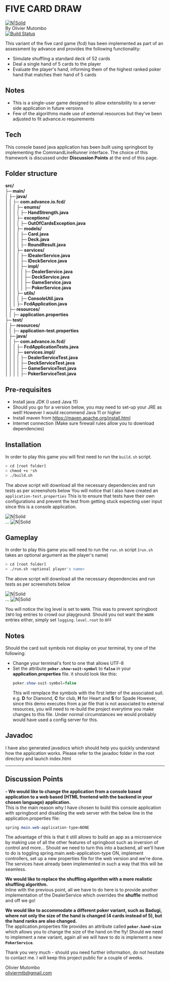 # FIVE CARD DRAW
[![N|Solid](https://www.advance.io/wp-content/uploads/2016/09/advance.png)](https://www.advance.io/)   
By Olivier Mutombo  
[![Build Status](https://travis-ci.org/joemccann/dillinger.svg?branch=master)](https://travis-ci.org/joemccann/dillinger)

This variant of the five card game (fcd) has been implemented as part of an assessment by advance and provides the following functionality:

- Simulate shuffling a standard deck of 52 cards
- Deal a single hand of 5 cards to the player
- Evaluate the player's hand, informing them of the highest ranked poker hand that matches their hand of 5 cards

## Notes

- This is a single-user game designed to allow extensibility to a server side application in future versions
- Few of the algorithms made use of external resources but they've been adjusted to fit advance.io requirements

## Tech

This console based java application has been built using springboot by implementing the CommandLineRunner interface. The choice of this framework is discussed under **Discussion Points** at the end of this page.


## Folder structure

**src/  
├─ main/  
│  ├─ java/  
│  │  ├─ com.advance.io.fcd/  
│  │  │  ├─ enums/  
│  │  │  │  ├─ HandStrength.java  
│  │  │  ├─ exceptions/  
│  │  │  │  ├─ OutOfCardsException.java  
│  │  │  ├─ models/  
│  │  │  │  ├─ Card.java  
│  │  │  │  ├─ Deck.java  
│  │  │  │  ├─ RoundResult.java  
│  │  │  ├─ services/  
│  │  │  │  ├─ IDealerService.java  
│  │  │  │  ├─ IDeckService.java  
│  │  │  │  ├─ impl/  
│  │  │  │  │  ├─ DealerService.java  
│  │  │  │  │  ├─ DeckService.java  
│  │  │  │  │  ├─ GameService.java  
│  │  │  │  │  ├─ PokerService.java  
│  │  │  ├─ utils/  
│  │  │  │  ├─ ConsoleUtil.java  
│  │  │  ├─ FcdApplication.java  
│  ├─ resources/  
│  │  ├─ application.properties  
├─ test/  
│  ├─ resources/  
│  │  ├─ application-test.properties  
│  ├─ java/  
│  │  ├─ com.advance.io.fcd/  
│  │  │  ├─ FcdApplicationTests.java  
│  │  │  ├─ services.impl/  
│  │  │  │  ├─ DealerServiceTest.java  
│  │  │  │  ├─ DeckServiceTest.java  
│  │  │  │  ├─ GameServiceTest.java  
│  │  │  │  ├─ PokerServiceTest.java**
## Pre-requisites
- Install java JDK (I used Java 11)
- Should you go for a version below, you may need to set-up your JRE as well! However I would recommend Java 11 or higher
- Install maven from https://maven.apache.org/install.html
- Internet connection (Make sure firewall rules allow you to download dependencies)

## Installation
In order to play this game you will first need to run the `build.sh` script.

```sh
> cd [root folder]
> chmod +x *sh
> ./build.sh
```
The above script will download all the necessary dependencies and run tests as per screenshots below
You will notice that I also have created an `application-test.properties` This is to ensure that tests have their own configurations and prevent the test from getting stuck expecting user input since this is a console application.

![N|Solid](https://raw.githubusercontent.com/oliviermutombo/advance/master/screenshots/build1.png)  
...
![N|Solid](https://github.com/oliviermutombo/advance/blob/master/screenshots/build2.png?raw=true)

## Gameplay

In order to play this game you will need to run the `run.sh` script (`run.sh` takes an optional argument as the player's name)

```sh
> cd [root folder]
> ./run.sh <optional player's name>
```
The above script will download all the necessary dependencies and run tests as per screenshots below

![N|Solid](https://github.com/oliviermutombo/advance/blob/master/screenshots/play1.png?raw=true)  
...
![N|Solid](https://github.com/oliviermutombo/advance/blob/master/screenshots/play2.png?raw=true)

You will notice the log level is set to `WARN`. This was to prevent springboot `INFO` log entries to crowd our playground. Should you not want the `WARN` entries either, simply set `logging.level.root` to `OFF`
## Notes

Should the card suit symbols not display on your terminal, try one of the following:
- Change your terminal's font to one that allows UTF-8
- Set the attribute **`poker.show-suit-symbol`** to **`false`** in your **application.properties** file.
  it should look like this:
    ```java
    poker.show-suit-symbol=false
    ```
  This will remplace the symbols with the first letter of the associated suit. e.g. **D** for Diamond, **C** for club, **H** for Heart and **S** for Spade
  However, since this demo executes from a jar file that is not associated to external resources, you will need to re-build the project everytime you make changes to this file. Under normal circumstances we would probably would have used a config server for this.

## Javadoc

I have also generated javadocs which should help you quickly understand how the application works. Please refer to the javadoc folder in the root directory and launch index.html

***

## Discussion Points
**- We would like to change the application from a console based application to a web based (HTML frontend with the backend in your chosen language) application.**  
This is the main reason why I have chosen to build this console application with springboot and disabling the web server with the below line in the application.properties file:
```java
spring.main.web-application-type=NONE
```
The advantage of this is that it still allows to build an app as a microservice by making use of all the other features of springboot such as inversion of control and more...
Should we need to turn this into a backend, all we'll have to do is toggling spring.main.web-application-type ON, implement controllers, set up a new properties file for the web version and we're done. The services have already been implemented in such a way that this will be seamless.

**We would like to replace the shuffling algorithm with a more realistic shuffling algorithm.**  
Inline with the previous point, all we have to do here is to provide another implementation of the DealerService which overrides the **shuffle** method and off we go!

**We would like to accommodate a different poker variant, such as Badugi, where not only the size of the hand is changed (4 cards instead of 5), but the hand ranks are also changed.**  
The application.properties file provides an attribute called **`poker.hand-size`** which allows you to change the size of the hand on the fly! Should we need to implement a new variant, again all we will have to do is implement a new **`PokerService`**.

Thank you very much - should you need further information, do not hesitate to contact me.
I will keep this project public for a couple of weeks.

Olivier Mutombo  
oliviermtb@gmail.com

